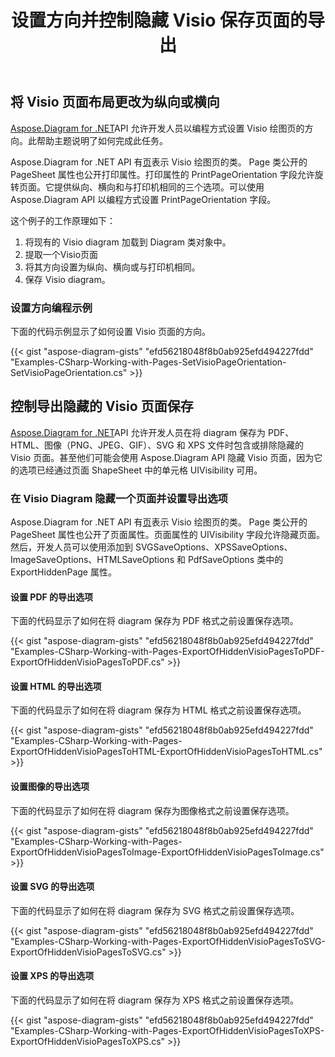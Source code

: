 ﻿---
title: 设置方向并控制隐藏 Visio 保存页面的导出
type: docs
weight: 20
url: /zh/net/set-orientation-and-control-the-export-of-hidden-visio-pages-on-saving/
description: 本节介绍如何使用 Aspose.Diagram 设置页面布局。
---
## **将 Visio 页面布局更改为纵向或横向**
[Aspose.Diagram for .NET](https://products.aspose.com/diagram/net/)API 允许开发人员以编程方式设置 Visio 绘图页的方向。此帮助主题说明了如何完成此任务。

 Aspose.Diagram for .NET API 有[页](http://www.aspose.com/api/net/diagram/aspose.diagram/page)表示 Visio 绘图页的类。 Page 类公开的 PageSheet 属性也公开打印属性。打印属性的 PrintPageOrientation 字段允许旋转页面。它提供纵向、横向和与打印机相同的三个选项。可以使用 Aspose.Diagram API 以编程方式设置 PrintPageOrientation 字段。

这个例子的工作原理如下：

1. 将现有的 Visio diagram 加载到 Diagram 类对象中。
1. 提取一个Visio页面
1. 将其方向设置为纵向、横向或与打印机相同。
1. 保存 Visio diagram。
### **设置方向编程示例**
下面的代码示例显示了如何设置 Visio 页面的方向。

{{< gist "aspose-diagram-gists" "efd56218048f8b0ab925efd494227fdd" "Examples-CSharp-Working-with-Pages-SetVisioPageOrientation-SetVisioPageOrientation.cs" >}}
## **控制导出隐藏的 Visio 页面保存**
[Aspose.Diagram for .NET](https://products.aspose.com/diagram/net/)API 允许开发人员在将 diagram 保存为 PDF、HTML、图像（PNG、JPEG、GIF）、SVG 和 XPS 文件时包含或排除隐藏的 Visio 页面。甚至他们可能会使用 Aspose.Diagram API 隐藏 Visio 页面，因为它的选项已经通过页面 ShapeSheet 中的单元格 UIVisibility 可用。
### **在 Visio Diagram 隐藏一个页面并设置导出选项**
 Aspose.Diagram for .NET API 有[页](http://www.aspose.com/api/net/diagram/aspose.diagram/page)表示 Visio 绘图页的类。 Page 类公开的 PageSheet 属性也公开了页面属性。页面属性的 UIVisibility 字段允许隐藏页面。然后，开发人员可以使用添加到 SVGSaveOptions、XPSSaveOptions、ImageSaveOptions、HTMLSaveOptions 和 PdfSaveOptions 类中的 ExportHiddenPage 属性。
#### **设置 PDF 的导出选项**
下面的代码显示了如何在将 diagram 保存为 PDF 格式之前设置保存选项。

{{< gist "aspose-diagram-gists" "efd56218048f8b0ab925efd494227fdd" "Examples-CSharp-Working-with-Pages-ExportOfHiddenVisioPagesToPDF-ExportOfHiddenVisioPagesToPDF.cs" >}}
#### **设置 HTML 的导出选项**
下面的代码显示了如何在将 diagram 保存为 HTML 格式之前设置保存选项。

{{< gist "aspose-diagram-gists" "efd56218048f8b0ab925efd494227fdd" "Examples-CSharp-Working-with-Pages-ExportOfHiddenVisioPagesToHTML-ExportOfHiddenVisioPagesToHTML.cs" >}}
#### **设置图像的导出选项**
下面的代码显示了如何在将 diagram 保存为图像格式之前设置保存选项。

{{< gist "aspose-diagram-gists" "efd56218048f8b0ab925efd494227fdd" "Examples-CSharp-Working-with-Pages-ExportOfHiddenVisioPagesToImage-ExportOfHiddenVisioPagesToImage.cs" >}}
#### **设置 SVG 的导出选项**
下面的代码显示了如何在将 diagram 保存为 SVG 格式之前设置保存选项。

{{< gist "aspose-diagram-gists" "efd56218048f8b0ab925efd494227fdd" "Examples-CSharp-Working-with-Pages-ExportOfHiddenVisioPagesToSVG-ExportOfHiddenVisioPagesToSVG.cs" >}}
#### **设置 XPS 的导出选项**
下面的代码显示了如何在将 diagram 保存为 XPS 格式之前设置保存选项。

{{< gist "aspose-diagram-gists" "efd56218048f8b0ab925efd494227fdd" "Examples-CSharp-Working-with-Pages-ExportOfHiddenVisioPagesToXPS-ExportOfHiddenVisioPagesToXPS.cs" >}}
